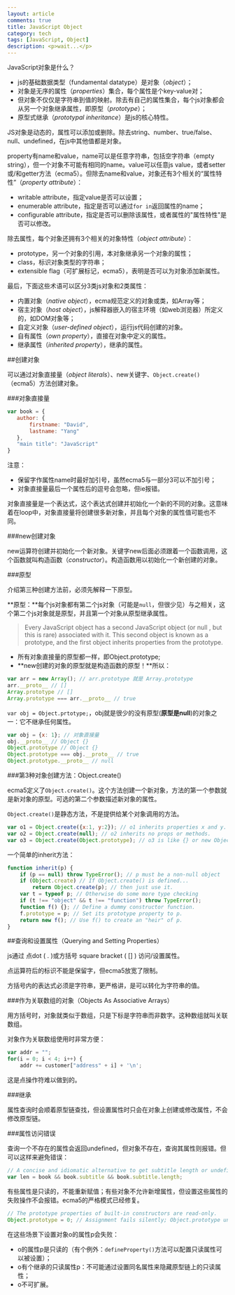 ```yaml
---
layout: article
comments: true
title: JavaScript Object
category: tech
tags: [JavaScript, Object]
description: <p>wait...</p>
---
```


JavaScript对象是什么？

*   js的基础数据类型（fundamental datatype）是对象（*object*）；
*   对象是无序的属性（*properties*）集合，每个属性是个key-value对；
*   但对象不仅仅是字符串到值的映射。除去有自己的属性集合，每个js对象都会从另一个对象继承属性，即原型（*prototype*）；
*   原型式继承（*prototypal inheritance*）是js的核心特性。

JS对象是动态的，属性可以添加或删除。除去string、number、true/false、null、undefined，在js中其他值都是对象。

property有name和value，name可以是任意字符串，包括空字符串（empty string），但一个对象不可能有相同的name。value可以任意js value，或者setter或/和getter方法（ecma5）。但除去name和value，对象还有3个相关的“属性特性”（*property attribute*）：

-  writable attribute，指定value是否可以设置；
-  enumerable attribute，指定是否可以通过`for in`返回属性的name；
-  configurable attribute，指定是否可以删除该属性，或者属性的"属性特性"是否可以修改。

除去属性，每个对象还拥有3个相关的对象特性（*object attribute*）：

-  prototype，另一个对象的引用，本对象继承另一个对象的属性；
-  class，标识对象类型的字符串；
-  extensible flag（可扩展标记，ecma5），表明是否可以为对象添加新属性。

最后，下面这些术语可以区分3类js对象和2类属性：

-  内置对象（*native object*），ecma规范定义的对象或类，如Array等；
-  宿主对象（*host object*），js解释器嵌入的宿主环境（如web浏览器）所定义的，如DOM对象等；
-  自定义对象（*user-defined object*），运行js代码创建的对象。
-  自有属性（*own property*），直接在对象中定义的属性。
-  继承属性（*inherited property*），继承的属性。


##创建对象

 可以通过对象直接量（*object literals*）、new关键字、`Object.create()`（ecma5）方法创建对象。

 ###对象直接量

 ```javascript
 var book = {
    author: {
        firstname: "David",
        lastname: "Yang"
    },
    "main title": "JavaScript"
 }
 ```

 注意： 

 -  保留字作属性name时最好加引号，虽然ecma5与一部分3可以不加引号；
 -  对象直接量最后一个属性后的逗号会忽略，但ie报错。

对象直接量是一个表达式，这个表达式创建并初始化一个新的不同的对象。这意味着在loop中，对象直接量将创建很多新对象，并且每个对象的属性值可能也不同。

###new创建对象

new运算符创建并初始化一个新对象。关键字new后面必须跟着一个函数调用，这个函数就叫构造函数（*constructor*）。构造函数用以初始化一个新创建的对象。

###原型

介绍第三种创建方法前，必须先解释一下原型。

**原型：**每个js对象都有第二个js对象（可能是`null`，但很少见）与之相关，这个第二个js对象就是原型，并且第一个对象从原型继承属性。

> Every JavaScript object has a second JavaScript object (or  null ,
but this is rare) associated with it. This second object is known as a prototype, and the first object inherits properties from the prototype.


-  所有对象直接量的原型都一样，即Object.prototype;
-  **new创建的对象的原型就是构造函数的原型！**所以：

```javascript
var arr = new Array(); // arr.prototype 就是 Array.prototype
arr.__proto__ // []
Array.prototype // []
Array.prototype === arr.__proto__ // true
```

`var obj = Object.prtotype;`，obj就是很少的没有原型(**原型是null**)的对象之一：它不继承任何属性。

```javascript
var obj = {x: 1}; // 对象直接量
obj.__proto__ // Object {}
Object.prototype // Object {}
Object.prototype === obj.__proto__ // true
Object.prototype.__proto__ // null 
```

###第3种对象创建方法：Object.create()

ecma5定义了`Object.create()`。这个方法创建一个新对象，方法的第一个参数就是新对象的原型。可选的第二个参数描述新对象的属性。

`Object.create()`是静态方法，不是提供给某个对象调用的方法。

```javascript
var o1 = Object.create({x:1, y:2}); // o1 inherits properties x and y.
var o2 = Object.create(null); // o2 inherits no props or methods.
var o3 = Object.create(Object.prototype); // o3 is like {} or new Object().
```

一个简单的inherit方法：

```javascript
function inherit(p) {
    if (p == null) throw TypeError(); // p must be a non-null object
    if (Object.create) // If Object.create() is defined...
        return Object.create(p); // then just use it.
    var t = typeof p; // Otherwise do some more type checking
    if (t !== "object" && t !== "function") throw TypeError();
    function f() {}; // Define a dummy constructor function.
    f.prototype = p; // Set its prototype property to p.
    return new f(); // Use f() to create an "heir" of p.
}
```

##查询和设置属性（Querying and Setting Properties）

js通过 点dot ( . )或方括号 square bracket ( [] ) 访问/设置属性。

点运算符后的标识不能是保留字，但ecma5放宽了限制。

方括号内的表达式必须是字符串，更严格讲，是可以转化为字符串的值。

###作为关联数组的对象（Objects As Associative Arrays）

用方括号时，对象就类似于数组，只是下标是字符串而非数字。这种数组就叫关联数组。

对象作为关联数组使用时非常方便：

```javascript
var addr = "";
for(i = 0; i < 4; i++) {
    addr += customer["address" + i] + '\n';
```

这是点操作符难以做到的。

###继承

属性查询时会顺着原型链查找，但设置属性时只会在对象上创建或修改属性，不会修改原型链。

###属性访问错误

查询一个不存在的属性会返回undefined，但对象不存在，查询其属性则报错。但可以这样来避免错误：

```javascript
// A concise and idiomatic alternative to get subtitle length or undefined
var len = book && book.subtitle && book.subtitle.length;
```

有些属性是只读的，不能重新赋值；有些对象不允许新增属性，但设置这些属性的失败操作不会报错。ecma5的严格模式已经修复。

```javascript
// The prototype properties of built-in constructors are read-only.
Object.prototype = 0; // Assignment fails silently; Object.prototype unchanged
```

在这些场景下设置对象o的属性p会失败：

-  o的属性p是只读的（有个例外：`defineProperty()`方法可以配置只读属性可以被设置）；
-  o有个继承的只读属性p：不可能通过设置同名属性来隐藏原型链上的只读属性；
-  o不可扩展。


